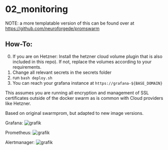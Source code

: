 # 02_monitoring

NOTE: a more templatable version of this can be found over at https://github.com/neuroforgede/promswarm

## How-To:

0. If you are on Hetzner: Install the hetzner cloud volume plugin that is also included in this repo). If not, replace the volumes according to your requirements.
1. Change all relevant secrets in the secrets folder
2. run `bash deploy.sh`
3. You can reach your grafana instance at `https://grafana-${BASE_DOMAIN}`

This assumes you are running all encryption and management of SSL certificates outside of the docker swarm as is common with Cloud providers like Hetzner.

Based on original swarmprom, but adapted to new image versions.

Grafana:
![grafik](https://user-images.githubusercontent.com/719760/173693628-28da52b0-0f04-4483-b52b-3c2e4aa7ab2b.png)

Prometheus:
![grafik](https://user-images.githubusercontent.com/719760/173693770-b198a832-d76d-4808-8eb5-1768097fdf35.png)

Alertmanager:
![grafik](https://user-images.githubusercontent.com/719760/173693833-e9312ebd-0a0a-43ee-a8be-3552b6f3746c.png)
